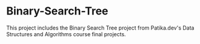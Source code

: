 # Binary-Search-Tree
This project includes the Binary Search Tree project from Patika.dev's Data Structures and Algorithms course final projects.
